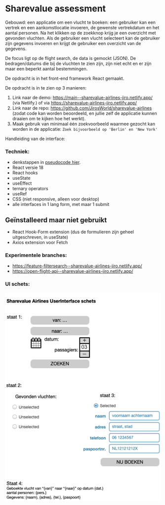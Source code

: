 # Sharevalue assessment

Gebouwd: een applicatie om een vlucht te boeken: een gebruiker kan een vertrek en een aankomstlocatie invoeren, de gewenste vertrekdatum en het aantal personen. Na het klikken op de zoekknop krijg je een overzicht met gevonden vluchten. Als de gebruiker een vlucht selecteert kan de gebruiker zijn gegevens invoeren en krijgt de gebruiker een overzicht van de gegevens.

De focus ligt op de flight search, de data is gemockt (JSON). De bedragen/datums die bij de vluchten te zien zijn, zijn niet echt en er zijn maar een beperkt aantal bestemmingen.

De opdracht is in het front-end framework React gemaakt.

De opdracht is in te zien op 3 manieren:

1. Link naar de demo: https://main--sharevalue-airlines-jiro.netlify.app/ (via Netlify.) of via https://sharevalue-airlines-jiro.netlify.app/
2. Link naar de repo: https://github.com/JirosWorld/sharevalue-airlines (zodat code kan worden beoordeeld, en jullie zelf de applicatie kunnen draaien om te kijken hoe het werkt).
3. Maak gebruik van minimaal één zoekvoorbeeld waarmee gezocht kan worden in de applicatie: ```Zoek bijvoorbeeld op 'Berlin' en 'New York'```

Handleiding van de interface:


### Techniek:

- denkstappen in [pseudocode hier](PSEUDOCODE.md).
- React versie 18
- React hooks
- useState
- useEffect
- ternary operators
- useRef
- CSS (niet responsive, alleen voor desktop)
- alle interfaces in 1 lang form, met maar 1 submit

## Geïnstalleerd maar niet gebruikt

- React Hook-Form extension (dus de formulieren zijn geheel uitgeschreven, in useState)
- Axios extension voor Fetch

### Experimentele branches:

- https://feature-filtersearch--sharevalue-airlines-jiro.netlify.app/
- https://open-flight-api--sharevalue-airlines-jiro.netlify.app/

### UI schets:

![schets](./src/assets/airline-UI-schets.png)